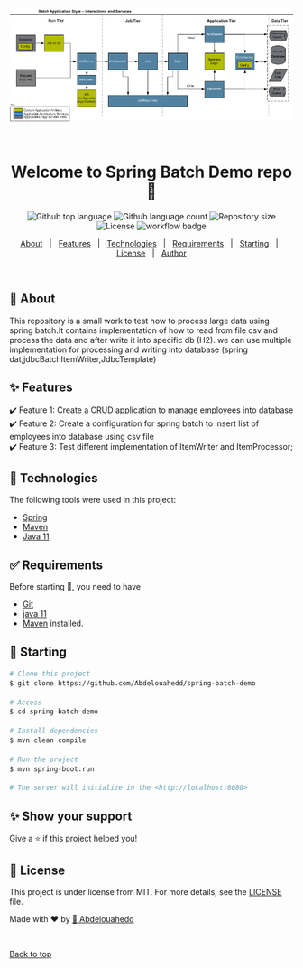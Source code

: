 <div align="center" id="top"> 
  <img src="spring-batch-reference-model.png" alt="Spring Batch Demo" />

&#xa0;

  <!-- <a href="https://springbatchdemo.netlify.app">Demo</a> -->
</div>
<!--![example workflow](https://github.com/Abdelouahedd/spring-batch-demo/actions/workflows/maven.yml/badge.svg)-->

<h1 align="center">Welcome to Spring Batch Demo repo 👋</h1>

<p align="center">
  <img alt="Github top language" src="https://img.shields.io/github/languages/top/Abdelouahedd/spring-batch-demo?color=56BEB8">

  <img alt="Github language count" src="https://img.shields.io/github/languages/count/Abdelouahedd/spring-batch-demo?color=56BEB8">

  <img alt="Repository size" src="https://img.shields.io/github/repo-size/Abdelouahedd/spring-batch-demo?color=56BEB8">

  <img alt="License" src="https://img.shields.io/github/license/Abdelouahedd/spring-batch-demo?color=56BEB8">

<img src="https://github.com/Abdelouahedd/spring-batch-demo/actions/workflows/maven.yml/badge.svg" alt="workflow badge">

  <!-- <img alt="Github issues" src="https://img.shields.io/github/issues/Abdelouahedd/spring-batch-demo?color=56BEB8" /> -->

  <!-- <img alt="Github forks" src="https://img.shields.io/github/forks/Abdelouahedd/spring-batch-demo?color=56BEB8" /> -->

  <!-- <img alt="Github stars" src="https://img.shields.io/github/stars/Abdelouahedd/spring-batch-demo?color=56BEB8" /> -->
</p>

<!-- Status -->

<!-- <h4 align="center"> 
	🚧  Spring Batch Demo 🚀 Under construction...  🚧
</h4> 

<hr> -->

<p align="center">
  <a href="#dart-about">About</a> &#xa0; | &#xa0; 
  <a href="#sparkles-features">Features</a> &#xa0; | &#xa0;
  <a href="#rocket-technologies">Technologies</a> &#xa0; | &#xa0;
  <a href="#white_check_mark-requirements">Requirements</a> &#xa0; | &#xa0;
  <a href="#checkered_flag-starting">Starting</a> &#xa0; | &#xa0;
  <a href="#memo-license">License</a> &#xa0; | &#xa0;
  <a href="https://github.com/Abdelouahedd" target="_blank">Author</a>
</p>

<br>

## :dart: About ##

This repository is a small work to test how to process large data using spring batch.It contains implementation of how to read from file csv and process
the data and after write it into specific db (H2).
we can use multiple implementation for processing and writing into database (spring dat,jdbcBatchItemWriter,JdbcTemplate) 
## :sparkles: Features ##

:heavy_check_mark: Feature 1: Create a CRUD application to manage employees into database\
:heavy_check_mark: Feature 2: Create a configuration for spring batch to insert list of employees into database using csv file\
:heavy_check_mark: Feature 3: Test different implementation of ItemWriter and ItemProcessor;

## :rocket: Technologies ##

The following tools were used in this project:

- [Spring](https://spring.io/)
- [Maven](http://maven.apache.org/)
- [Java 11](https://www.java.com/)

## :white_check_mark: Requirements ##

Before starting :checkered_flag:, you need to have

- [Git](https://git-scm.com)
- [java 11](https://www.java.com/)
- [Maven](http://maven.apache.org/)
  installed.

## :checkered_flag: Starting ##

```bash
# Clone this project
$ git clone https://github.com/Abdelouahedd/spring-batch-demo

# Access
$ cd spring-batch-demo

# Install dependencies
$ mvn clean compile

# Run the project
$ mvn spring-boot:run

# The server will initialize in the <http://localhost:8080>
```

## ✨ Show your support

Give a ⭐️ if this project helped you!

## :memo: License ##

This project is under license from MIT. For more details, see the [LICENSE](LICENSE.md) file.

Made with :heart: by <a href="https://github.com/Abdelouahedd" target="_blank">👤 Abdelouahedd</a>

&#xa0;

<a href="#top">Back to top</a>

